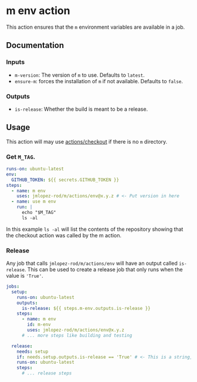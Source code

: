 # m env action

This action ensures that the `m` environment variables are available in a job.

## Documentation

### Inputs

- `m-version`: The version of `m` to use. Defaults to `latest`.
- `ensure-m`: forces the installation of `m` if not available. Defaults to
  `false`.

### Outputs

- `is-release`: Whether the build is meant to be a release.

## Usage

This action will may use [actions/checkout](https://github.com/actions/checkout)
if there is no `m` directory.

### Get `M_TAG`.

```yaml
runs-on: ubuntu-latest
env:
  GITHUB_TOKEN: ${{ secrets.GITHUB_TOKEN }}
steps:
  - name: m env
    uses: jmlopez-rod/m/actions/env@x.y.z # <- Put version in here
  - name: use m env
    run: |
      echo "$M_TAG"
      ls -al
```

In this example `ls -al` will list the contents of the repository showing that
the checkout action was called by the m action.

### Release

Any job that calls `jmlopez-rod/m/actions/env` will have an output called
`is-release`. This can be used to create a release job that only runs when the
value is `'True'`.

```yaml
jobs:
  setup:
    runs-on: ubuntu-latest
    outputs:
      is-release: ${{ steps.m-env.outputs.is-release }}
    steps:
      - name: m env
        id: m-env
        uses: jmlopez-rod/m/actions/env@x.y.z
      # ... more steps like building and testing

  release:
    needs: setup
    if: needs.setup.outputs.is-release == 'True' # <- This is a string, uses Python boolean
    runs-on: ubuntu-latest
    steps:
      # ... release steps
```
